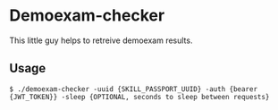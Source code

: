 # Demoexam-checker

This little guy helps to retreive demoexam results.

## Usage

```console
$ ./demoexam-checker -uuid {SKILL_PASSPORT_UUID} -auth {bearer {JWT_TOKEN}} -sleep {OPTIONAL, seconds to sleep between requests}
```

